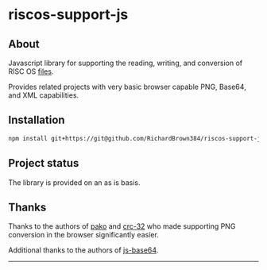 # riscos-support-js

## About

Javascript library for supporting the reading, writing, and conversion of RISC OS [files][file-format-documentation].

Provides related projects with very basic browser capable PNG, Base64, and XML capabilities.

## Installation

```bash
npm install git+https://git@github.com/RichardBrown384/riscos-support-js.git
```

## Project status

The library is provided on an as is basis.

## Thanks

Thanks to the authors of [pako][pako] and [crc-32][crc-32] who made 
supporting PNG conversion in the browser significantly easier.

Additional thanks to the authors of [js-base64][js-base64].

---
[file-format-documentation]: http://www.riscos.com/support/developers/prm/fileformats.html
[pako]: https://github.com/nodeca/pako/
[crc-32]: https://github.com/SheetJS/js-crc32
[js-base64]: https://github.com/dankogai/js-base64.git
